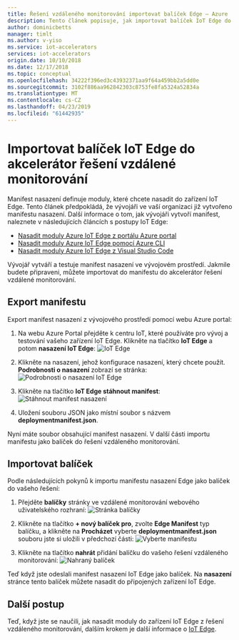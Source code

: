 ```yaml
---
title: Řešení vzdáleného monitorování importovat balíček Edge – Azure | Dokumentace Microsoftu
description: Tento článek popisuje, jak importovat balíček IoT Edge do akcelerátoru řešení vzdáleného monitorování
author: dominicbetts
manager: timlt
ms.author: v-yiso
ms.service: iot-accelerators
services: iot-accelerators
origin.date: 10/10/2018
ms.date: 12/17/2018
ms.topic: conceptual
ms.openlocfilehash: 34222f396ed3c43932371aa9f64a459bb2a5dd0e
ms.sourcegitcommit: 3102f886aa962842303c8753fe8fa5324a52834a
ms.translationtype: MT
ms.contentlocale: cs-CZ
ms.lasthandoff: 04/23/2019
ms.locfileid: "61442935"
---
```

# <a name="import-an-iot-edge-package-into-your-remote-monitoring-solution-accelerator"></a>Importovat balíček IoT Edge do akcelerátor řešení vzdálené monitorování

Manifest nasazení definuje moduly, které chcete nasadit do zařízení IoT Edge. Tento článek předpokládá, že vývojáři ve vaší organizaci již vytvořeno manifestu nasazení. Další informace o tom, jak vývojáři vytvoří manifest, naleznete v následujících článcích s postupy IoT Edge:

- [Nasadit moduly Azure IoT Edge z portálu Azure portal](../iot-edge/how-to-deploy-modules-portal.md)
- [Nasadit moduly Azure IoT Edge pomocí Azure CLI](../iot-edge/how-to-deploy-modules-cli.md)
- [Nasadit moduly Azure IoT Edge z Visual Studio Code](../iot-edge/how-to-deploy-modules-vscode.md)

Vývojář vytváří a testuje manifest nasazení ve vývojovém prostředí. Jakmile budete připraveni, můžete importovat do manifestu do akcelerátor řešení vzdálené monitorování.

## <a name="export-a-manifest"></a>Export manifestu

Export manifest nasazení z vývojového prostředí pomocí webu Azure portal:

1. Na webu Azure Portal přejděte k centru IoT, které používáte pro vývoj a testování vašeho zařízení IoT Edge. Klikněte na tlačítko **IoT Edge** a potom **nasazení IoT Edge**: ![IoT Edge](media/iot-accelerators-remote-monitoring-import-edge-package/iotedge.png)

1. Klikněte na nasazení, jehož konfigurace nasazení, který chcete použít. **Podrobnosti o nasazení** zobrazí se stránka: ![Podrobnosti o nasazení IoT Edge](media/iot-accelerators-remote-monitoring-import-edge-package/deploymentdetails.png)

1. Klikněte na tlačítko **IoT Edge stáhnout manifest**:  ![Stáhnout manifest nasazení](media/iot-accelerators-remote-monitoring-import-edge-package/download.png)

1. Uložení souboru JSON jako místní soubor s názvem **deploymentmanifest.json**.

Nyní máte soubor obsahující manifest nasazení. V další části importu manifestu jako balíček do řešení vzdáleného monitorování.

## <a name="import-a-package"></a>Importovat balíček

Podle následujících pokynů k importu manifestu nasazení Edge jako balíček do vašeho řešení:

1. Přejděte **balíčky** stránky ve vzdálené monitorování webového uživatelského rozhraní:  ![Stránka balíčky](media/iot-accelerators-remote-monitoring-import-edge-package/packagespage.png)

1. Klikněte na tlačítko **+ nový balíček pro**, zvolte **Edge Manifest** typ balíčku, a klikněte na **Procházet** vyberte **deploymentmanifest.json** souboru jste si uložili v předchozí části:  ![Vyberte manifestu](media/iot-accelerators-remote-monitoring-import-edge-package/selectmanifest.png)

1. Klikněte na tlačítko **nahrát** přidání balíčku do vašeho řešení vzdáleného monitorování:  ![Nahraný balíček](media/iot-accelerators-remote-monitoring-import-edge-package/uploadedpackage.png)

Teď když jste odeslali manifest nasazení IoT Edge jako balíček. Na **nasazení** stránce tento balíček můžete nasadit do připojených zařízení IoT Edge.

## <a name="next-steps"></a>Další postup

Teď, když jste se naučili, jak nasadit moduly do zařízení IoT Edge z řešení vzdáleného monitorování, dalším krokem je další informace o [IoT Edge](../iot-edge/about-iot-edge.md).
